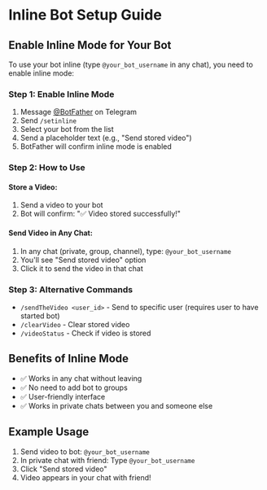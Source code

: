 # Inline Bot Setup Guide

## Enable Inline Mode for Your Bot

To use your bot inline (type `@your_bot_username` in any chat), you need to enable inline mode:

### Step 1: Enable Inline Mode
1. Message [@BotFather](https://t.me/botfather) on Telegram
2. Send `/setinline`
3. Select your bot from the list
4. Send a placeholder text (e.g., "Send stored video")
5. BotFather will confirm inline mode is enabled

### Step 2: How to Use

#### Store a Video:
1. Send a video to your bot
2. Bot will confirm: "✅ Video stored successfully!"

#### Send Video in Any Chat:
1. In any chat (private, group, channel), type: `@your_bot_username`
2. You'll see "Send stored video" option
3. Click it to send the video in that chat

### Step 3: Alternative Commands
- `/sendTheVideo <user_id>` - Send to specific user (requires user to have started bot)
- `/clearVideo` - Clear stored video
- `/videoStatus` - Check if video is stored

## Benefits of Inline Mode
- ✅ Works in any chat without leaving
- ✅ No need to add bot to groups
- ✅ User-friendly interface
- ✅ Works in private chats between you and someone else

## Example Usage
1. Send video to bot: `@your_bot_username`
2. In private chat with friend: Type `@your_bot_username`
3. Click "Send stored video"
4. Video appears in your chat with friend!
